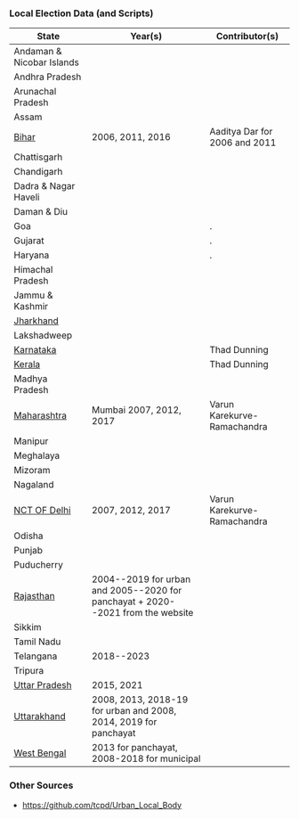 ### Local Election Data (and Scripts)


| State                                    | Year(s) | Contributor(s) | 
| ---------------------------------------- | ------- | ------- | 
|  Andaman & Nicobar Islands               |        | | 
| Andhra Pradesh                           |   | |
| Arunachal Pradesh                        |   | |
| Assam                                    |   | |
| [Bihar](bihar/)                          | 2006, 2011, 2016    | Aaditya Dar for 2006 and 2011 |
| Chattisgarh                              |  | |
| Chandigarh                               |  | |
| Dadra & Nagar Haveli                     |  | |
| Daman & Diu                              |  | |
| Goa                                      |   |. |
| Gujarat                                  |   |. |
| Haryana                                  |   |. |
| Himachal Pradesh                         |   |  |
| Jammu & Kashmir                          |   |  |
| [Jharkhand](jharkhand/)                  |   |  |
| Lakshadweep                              |   |  |
| [Karnataka](karnatka/)                   |   | Thad Dunning|
| [Kerala](kerala/)                        |   | Thad Dunning|
| Madhya Pradesh                           |   |  |
| [Maharashtra](maharashtra/)              | Mumbai 2007, 2012, 2017   | Varun Karekurve-Ramachandra |
| Manipur                                  |  | |
| Meghalaya                                |  | |
| Mizoram                                  |  | |
| Nagaland                                 |  | | 
| [NCT OF Delhi](delhi/)                   | 2007, 2012, 2017| Varun Karekurve-Ramachandra |
| Odisha                                   |     |  |
| Punjab                                   |     |  |
| Puducherry                               |     |  |
| [Rajasthan](rajasthan/)                  |  2004--2019 for urban and 2005--2020 for panchayat + 2020--2021 from the website  |  |
| Sikkim                                   |     |  |
| Tamil Nadu                               |     |  |
| Telangana                                |  2018--2023   |  |
| Tripura                                  |     |  |
| [Uttar Pradesh](up/)                     |  2015, 2021  |  |
| [Uttarakhand](uttarakhand/)              |  2008, 2013, 2018-19 for urban and 2008, 2014, 2019 for panchayat   | |
| [West Bengal](wb/)                       |  2013 for panchayat, 2008-2018 for municipal  | |


### Other Sources

* https://github.com/tcpd/Urban_Local_Body

